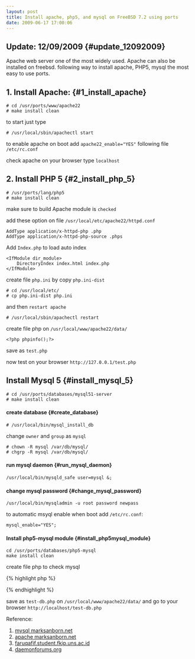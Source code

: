 ```yaml
---
layout: post
title: Install apache, php5, and mysql on FreeBSD 7.2 using ports  
date: 2009-06-17 17:00:06
---
```

  
## Update: 12/09/2009 {#update_12092009}

Apache web server one of the most widely used. Apache can also be installed on freebsd. following way to install apache, PHP5, mysql the most easy to use ports.

## 1. Install Apache: {#1_install_apache}

    # cd /usr/ports/www/apache22
    # make install clean

to start just type

    # /usr/local/sbin/apachectl start

to enable apache on boot add `apache22_enable="YES"` following file `/etc/rc.conf`

check apache on your browser type `localhost`

## 2. Install PHP 5 {#2_install_php_5}

    # /usr/ports/lang/php5
    # make install clean

make sure to build Apache module is `checked`

add these option on file `/usr/local/etc/apache22/httpd.conf`

    AddType application/x-httpd-php .php
    AddType application/x-httpd-php-source .phps

Add `Index.php` to load auto index

    <IfModule dir_module>
        DirectoryIndex index.html index.php
    </IfModule>

create file `php.ini` by copy `php.ini-dist`

    # cd /usr/local/etc/
    # cp php.ini-dist php.ini

and then `restart apache`

    # /usr/local/sbin/apachectl restart

create file php on `/usr/local/www/apache22/data/`

    <?php phpinfo();?>

save as `test.php`

now test on your browser `http://127.0.0.1/test.php`

## Install Mysql 5 {#install_mysql_5}

    # cd /usr/ports/databases/mysql51-server
    # make install clean

#### create database {#create_database}

    # /usr/local/bin/mysql_install_db

change `owner` and `group` as `mysql`

    # chown -R mysql /var/db/mysql/
    # chgrp -R mysql /var/db/mysql/

#### run mysql daemon {#run_mysql_daemon}

    /usr/local/bin/mysqld_safe user=mysql &;

#### change mysql password {#change_mysql_password}

    /usr/local/bin/mysqladmin -u root password newpass

to automatic msyql enable when boot add `/etc/rc.conf`:

    mysql_enable="YES";

#### Install php5-mysql module {#install_php5mysql_module}

    cd /usr/ports/databases/php5-mysql
    make install clean

create file php to check mysql

{% highlight php %}
    <?php
    $test=mysql_connect("localhost","mysql","";);
    if(!$test)                                                                 
    {                                                                          
    print "cant connect";                                            
    }                                                                          
    else                                                                       
    {                                                                          
    print "connected";                                               
    }                                                                          
    ?>

{% endhighlight %}

save as `test-db.php` on `/usr/local/www/apache22/data/` and go to your browser `http://localhost/test-db.php`

Reference:

1.  [mysql marksanborn.net][1]
2.  [apache marksanborn.net][2]
3.  [faruqafif.student.fkip.uns.ac.id][3]
4.  [daemonforums.org][4] 


 [1]: http://www.marksanborn.net/freebsd/installing-mysql-51-on-freebsd-70
 [2]: http://www.marksanborn.net/uncategorized/installing-apache-on-freebsd-70/comment-page-1/#comment-26351
 [3]: http://faruqafif.student.fkip.uns.ac.id/2009/02/13/install-apache2mysql-dan-php5-di-freebsd/
 [4]: http://daemonforums.org/showthread.php?t=1430
